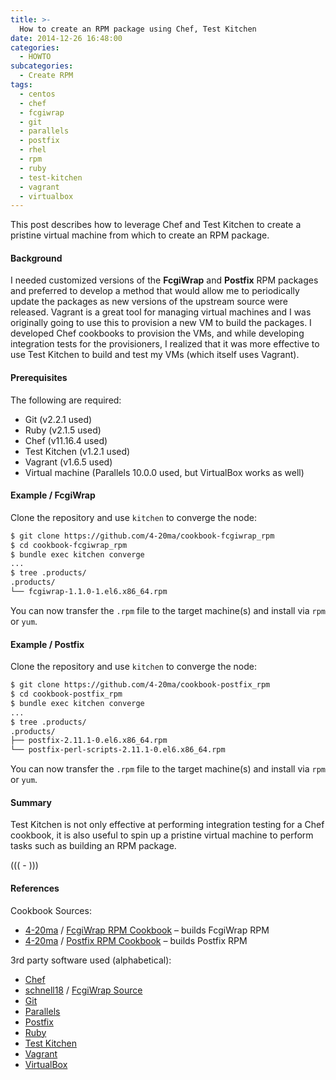 ```yaml
---
title: >-
  How to create an RPM package using Chef, Test Kitchen
date: 2014-12-26 16:48:00
categories:
  - HOWTO
subcategories:
  - Create RPM
tags:
  - centos
  - chef
  - fcgiwrap
  - git
  - parallels
  - postfix
  - rhel
  - rpm
  - ruby
  - test-kitchen
  - vagrant
  - virtualbox
---
```


This post describes how to leverage Chef and Test Kitchen to create a pristine virtual machine from which to create an RPM package.

#### Background

I needed customized versions of the **FcgiWrap** and **Postfix** RPM packages and preferred to develop a method that would allow me to periodically update the packages as new versions of the upstream source were released. Vagrant is a great tool for managing virtual machines and I was originally going to use this to provision a new VM to build the packages. I developed Chef cookbooks to provision the VMs, and while developing integration tests for the provisioners, I realized that it was more effective to use Test Kitchen to build and test my VMs (which itself uses Vagrant).

<!-- more -->

#### Prerequisites

The following are required:

- Git (v2.2.1 used)
- Ruby (v2.1.5 used)
- Chef (v11.16.4 used)
- Test Kitchen (v1.2.1 used)
- Vagrant (v1.6.5 used)
- Virtual machine (Parallels 10.0.0 used, but VirtualBox works as well)

#### Example / FcgiWrap

Clone the repository and use `kitchen` to converge the node:

```` bash
$ git clone https://github.com/4-20ma/cookbook-fcgiwrap_rpm
$ cd cookbook-fcgiwrap_rpm
$ bundle exec kitchen converge
...
$ tree .products/
.products/
└── fcgiwrap-1.1.0-1.el6.x86_64.rpm
````

You can now transfer the `.rpm` file to the target machine(s) and install via `rpm` or `yum`.

#### Example / Postfix

Clone the repository and use `kitchen` to converge the node:

```` bash
$ git clone https://github.com/4-20ma/cookbook-postfix_rpm
$ cd cookbook-postfix_rpm
$ bundle exec kitchen converge
...
$ tree .products/
.products/
├── postfix-2.11.1-0.el6.x86_64.rpm
└── postfix-perl-scripts-2.11.1-0.el6.x86_64.rpm
````

You can now transfer the `.rpm` file to the target machine(s) and install via `rpm` or `yum`.

#### Summary

Test Kitchen is not only effective at performing integration testing for a Chef cookbook, it is also useful to spin up a pristine virtual machine to perform tasks such as building an RPM package.

((( <span class="fa fa-glass"> - <span class="fa fa-music"> )))

####  References

Cookbook Sources:

- <span class="fa fa-github"> [4-20ma](https://github.com/4-20ma) / [FcgiWrap RPM Cookbook](https://github.com/4-20ma/cookbook-fcgiwrap_rpm) – builds FcgiWrap RPM
- <span class="fa fa-github"> [4-20ma](https://github.com/4-20ma) / [Postfix RPM Cookbook](https://github.com/4-20ma/cookbook-postfix_rpm) – builds Postfix RPM

3rd party software used (alphabetical):

- [Chef](https://www.chef.io)
- <span class="fa fa-github"> [schnell18](https://github.com/schnell18) / [FcgiWrap Source](https://github.com/schnell18/fcgiwrap)
- <span class="fa fa-git-square"> [Git](https://git-scm.com)
- [Parallels](http://www.parallels.com)
- [Postfix](http://www.postfix.org)
- [Ruby](https://www.ruby-lang.org/en/)
- [Test Kitchen](http://kitchen.ci)
- [Vagrant](https://www.vagrantup.com)
- [VirtualBox](https://www.virtualbox.org)
